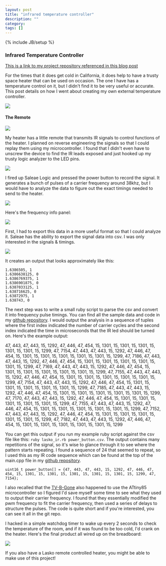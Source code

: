 ```yaml
---
layout: post
title: "infrared temperature controller"
description: ""
category: 
tags: []
---
```

{% include JB/setup %}

### Infrared Temperature Controller

[This is a link to my project repository referenced in this blog post](https://github.com/deanmao/infrared_temp_controller)

For the times that it does get cold in California, it does help to have a trusty space heater that can be used on occasion.  The one I have has a temperature control on it, but I didn't find it to be very useful or accurate.  This post details on how I went about creating my own external temperature controller.

<img src="/images/ir_heater.jpg">

#### The Remote

<img src="/images/ir_remote.jpg">

My heater has a little remote that transmits IR signals to control functions of the heater.  I planned on reverse engineering
the signals so that I could replay them using my microcontroller.  I found that I didn't even have to unscrew the device
to find the IR leads exposed and just hooked up my trusty logic analyzer to the LED pins.

<img src="/images/ir_hookup.jpg">

I fired up Saleae Logic and pressed the power button to record the signal.  It generates a bunch of pulses of a carrier
frequency around 38khz, but I would have to analyze the data to figure out the exact timings needed to send to the heater.

<img src="/images/ir_logic.png">

Here's the frequency info panel:

<img src="/images/ir_freq.jpg">

First, I had to export this data in a more useful format so that I could analyze it.  Saleae has the ability to export the
signal data into csv.  I was only interested in the signals & timings.  

<img src="/images/ir_export.jpg">

It creates an output that looks approximately like this:

    1.6386505, 1
    1.6386638125, 0
    1.6386769375, 1
    1.6386901875, 0
    1.6387033125, 1
    1.638716625, 0
    1.63872975, 1
    1.638743, 0

The next step was to write a small ruby script to parse the csv and convert it into frequency pulse timings.  You can find 
all the sample data and code in my [github repository](https://github.com/deanmao/infrared_temp_controller).  I would output
the analysis in a sequence of tuples where the first index indicated the number of carrier cycles and the second index 
indicated the time in microseconds that the IR led should be turned on.  Here's the example output:

47, 443, 47, 443, 15, 1292, 47, 446, 47, 454, 15, 1301, 15, 1301, 15, 1301, 15, 1301, 15, 1301, 15, 1299, 47, 7154, 47, 443, 47, 443, 15, 1292, 47, 446, 47, 454, 15, 1301, 15, 1301, 15, 1301, 15, 1301, 15, 1301, 15, 1299, 47, 7186, 47, 443, 47, 443, 15, 1292, 47, 446, 47, 454, 15, 1301, 15, 1301, 15, 1301, 15, 1301, 15, 1301, 15, 1299, 47, 7169, 47, 443, 47, 443, 15, 1292, 47, 446, 47, 454, 15, 1301, 15, 1301, 15, 1301, 15, 1301, 15, 1301, 15, 1299, 47, 7155, 47, 443, 47, 443, 15, 1292, 47, 446, 47, 454, 15, 1301, 15, 1301, 15, 1301, 15, 1301, 15, 1301, 15, 1299, 47, 7154, 47, 443, 47, 443, 15, 1292, 47, 446, 47, 454, 15, 1301, 15, 1301, 15, 1301, 15, 1301, 15, 1301, 15, 1299, 47, 7185, 47, 443, 47, 443, 15, 1292, 47, 446, 47, 454, 15, 1301, 15, 1301, 15, 1301, 15, 1301, 15, 1301, 15, 1299, 47, 7170, 47, 443, 47, 443, 15, 1292, 47, 446, 47, 454, 15, 1301, 15, 1301, 15, 1301, 15, 1301, 15, 1301, 15, 1299, 47, 7155, 47, 443, 47, 443, 15, 1292, 47, 446, 47, 454, 15, 1301, 15, 1301, 15, 1301, 15, 1301, 15, 1301, 15, 1299, 47, 7152, 47, 443, 47, 443, 15, 1292, 47, 446, 47, 454, 15, 1301, 15, 1301, 15, 1301, 15, 1301, 15, 1301, 15, 1299, 47, 7182, 47, 443, 47, 443, 15, 1292, 47, 446, 47, 454, 15, 1301, 15, 1301, 15, 1301, 15, 1301, 15, 1301, 15, 1299

You can get this output if you run my example ruby script against the csv file like this:  `ruby lasko_ir.rb power_button.csv`.
The output contains many repetitions of the signal, so it's wise to glance through it to see where the pattern starts repeating.
I found a sequence of 24 that seemed to repeat, so I used this as my IR code sequence which can be found at the top of the
main.cpp file in my [github repository](https://github.com/deanmao/infrared_temp_controller).  

    uint16_t power_button[] = {47, 443, 47, 443, 15, 1292, 47, 446, 47, 454, 15, 1301, 15, 1301, 15, 1301, 15, 1301, 15, 1301, 15, 1299, 47, 7154};

I also recalled that the [TV-B-Gone](http://www.tvbgone.com/) also happened to use the ATtiny85 microcontroller so I figured I'd save myself some time to see what they used to output their carrier frequency.  I found that they essentially modified the pwm frequency to fit the carrier frequency, then used a series of delays to structure the pulses.  The code is quite short and if you're interested, you can see it all in the git repo.  

I hacked in a simple watchdog timer to wake up every 2 seconds to check the temperature of the room, and if it was found to be
too cold, I'd crank on the heater.  Here's the final product all wired up on the breadboard:

<img src="/images/ir_breadboard.jpg">

If you also have a Lasko remote controlled heater, you might be able to make use of this project!

